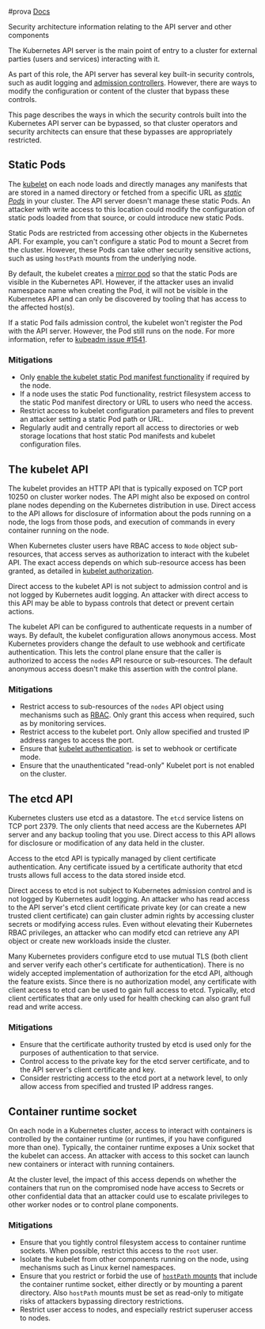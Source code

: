 #prova 
[Docs](https://kubernetes.io/docs/concepts/security/api-server-bypass-risks/)

Security architecture information relating to the API server and other components

The Kubernetes API server is the main point of entry to a cluster for external parties (users and services) interacting with it.

As part of this role, the API server has several key built-in security controls, such as audit logging and [admission controllers](https://kubernetes.io/docs/reference/access-authn-authz/admission-controllers/). However, there are ways to modify the configuration or content of the cluster that bypass these controls.

This page describes the ways in which the security controls built into the Kubernetes API server can be bypassed, so that cluster operators and security architects can ensure that these bypasses are appropriately restricted.

## Static Pods[](https://kubernetes.io/docs/concepts/security/api-server-bypass-risks/#static-pods)

The [kubelet](https://kubernetes.io/docs/reference/generated/kubelet) on each node loads and directly manages any manifests that are stored in a named directory or fetched from a specific URL as [_static Pods_](https://kubernetes.io/docs/tasks/configure-pod-container/static-pod/) in your cluster. The API server doesn't manage these static Pods. An attacker with write access to this location could modify the configuration of static pods loaded from that source, or could introduce new static Pods.

Static Pods are restricted from accessing other objects in the Kubernetes API. For example, you can't configure a static Pod to mount a Secret from the cluster. However, these Pods can take other security sensitive actions, such as using `hostPath` mounts from the underlying node.

By default, the kubelet creates a [mirror pod](https://kubernetes.io/docs/reference/glossary/?all=true#term-mirror-pod) so that the static Pods are visible in the Kubernetes API. However, if the attacker uses an invalid namespace name when creating the Pod, it will not be visible in the Kubernetes API and can only be discovered by tooling that has access to the affected host(s).

If a static Pod fails admission control, the kubelet won't register the Pod with the API server. However, the Pod still runs on the node. For more information, refer to [kubeadm issue #1541](https://github.com/kubernetes/kubeadm/issues/1541#issuecomment-487331701).

### Mitigations[](https://kubernetes.io/docs/concepts/security/api-server-bypass-risks/#static-pods-mitigations)

- Only [enable the kubelet static Pod manifest functionality](https://kubernetes.io/docs/tasks/configure-pod-container/static-pod/#static-pod-creation) if required by the node.
- If a node uses the static Pod functionality, restrict filesystem access to the static Pod manifest directory or URL to users who need the access.
- Restrict access to kubelet configuration parameters and files to prevent an attacker setting a static Pod path or URL.
- Regularly audit and centrally report all access to directories or web storage locations that host static Pod manifests and kubelet configuration files.

## The kubelet API[](https://kubernetes.io/docs/concepts/security/api-server-bypass-risks/#kubelet-api)

The kubelet provides an HTTP API that is typically exposed on TCP port 10250 on cluster worker nodes. The API might also be exposed on control plane nodes depending on the Kubernetes distribution in use. Direct access to the API allows for disclosure of information about the pods running on a node, the logs from those pods, and execution of commands in every container running on the node.

When Kubernetes cluster users have RBAC access to `Node` object sub-resources, that access serves as authorization to interact with the kubelet API. The exact access depends on which sub-resource access has been granted, as detailed in [kubelet authorization](https://kubernetes.io/docs/reference/access-authn-authz/kubelet-authn-authz/#kubelet-authorization).

Direct access to the kubelet API is not subject to admission control and is not logged by Kubernetes audit logging. An attacker with direct access to this API may be able to bypass controls that detect or prevent certain actions.

The kubelet API can be configured to authenticate requests in a number of ways. By default, the kubelet configuration allows anonymous access. Most Kubernetes providers change the default to use webhook and certificate authentication. This lets the control plane ensure that the caller is authorized to access the `nodes` API resource or sub-resources. The default anonymous access doesn't make this assertion with the control plane.

### Mitigations[](https://kubernetes.io/docs/concepts/security/api-server-bypass-risks/#mitigations)

- Restrict access to sub-resources of the `nodes` API object using mechanisms such as [RBAC](https://kubernetes.io/docs/reference/access-authn-authz/rbac/). Only grant this access when required, such as by monitoring services.
- Restrict access to the kubelet port. Only allow specified and trusted IP address ranges to access the port.
- Ensure that [kubelet authentication](https://kubernetes.io/docs/reference/access-authn-authz/kubelet-authn-authz/#kubelet-authentication). is set to webhook or certificate mode.
- Ensure that the unauthenticated "read-only" Kubelet port is not enabled on the cluster.

## The etcd API[](https://kubernetes.io/docs/concepts/security/api-server-bypass-risks/#the-etcd-api)

Kubernetes clusters use etcd as a datastore. The `etcd` service listens on TCP port 2379. The only clients that need access are the Kubernetes API server and any backup tooling that you use. Direct access to this API allows for disclosure or modification of any data held in the cluster.

Access to the etcd API is typically managed by client certificate authentication. Any certificate issued by a certificate authority that etcd trusts allows full access to the data stored inside etcd.

Direct access to etcd is not subject to Kubernetes admission control and is not logged by Kubernetes audit logging. An attacker who has read access to the API server's etcd client certificate private key (or can create a new trusted client certificate) can gain cluster admin rights by accessing cluster secrets or modifying access rules. Even without elevating their Kubernetes RBAC privileges, an attacker who can modify etcd can retrieve any API object or create new workloads inside the cluster.

Many Kubernetes providers configure etcd to use mutual TLS (both client and server verify each other's certificate for authentication). There is no widely accepted implementation of authorization for the etcd API, although the feature exists. Since there is no authorization model, any certificate with client access to etcd can be used to gain full access to etcd. Typically, etcd client certificates that are only used for health checking can also grant full read and write access.

### Mitigations[](https://kubernetes.io/docs/concepts/security/api-server-bypass-risks/#etcd-api-mitigations)

- Ensure that the certificate authority trusted by etcd is used only for the purposes of authentication to that service.
- Control access to the private key for the etcd server certificate, and to the API server's client certificate and key.
- Consider restricting access to the etcd port at a network level, to only allow access from specified and trusted IP address ranges.

## Container runtime socket[](https://kubernetes.io/docs/concepts/security/api-server-bypass-risks/#runtime-socket)

On each node in a Kubernetes cluster, access to interact with containers is controlled by the container runtime (or runtimes, if you have configured more than one). Typically, the container runtime exposes a Unix socket that the kubelet can access. An attacker with access to this socket can launch new containers or interact with running containers.

At the cluster level, the impact of this access depends on whether the containers that run on the compromised node have access to Secrets or other confidential data that an attacker could use to escalate privileges to other worker nodes or to control plane components.

### Mitigations[](https://kubernetes.io/docs/concepts/security/api-server-bypass-risks/#runtime-socket-mitigations)

- Ensure that you tightly control filesystem access to container runtime sockets. When possible, restrict this access to the `root` user.
- Isolate the kubelet from other components running on the node, using mechanisms such as Linux kernel namespaces.
- Ensure that you restrict or forbid the use of [`hostPath` mounts](https://kubernetes.io/docs/concepts/storage/volumes/#hostpath) that include the container runtime socket, either directly or by mounting a parent directory. Also `hostPath` mounts must be set as read-only to mitigate risks of attackers bypassing directory restrictions.
- Restrict user access to nodes, and especially restrict superuser access to nodes.